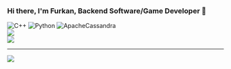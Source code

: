 ### Hi there, I'm Furkan, Backend Software/Game Developer 👋
![C++](https://img.shields.io/badge/c++-%2300599C.svg?style=for-the-badge&logo=c%2B%2B&logoColor=white) ![Python](https://img.shields.io/badge/python-3670A0?style=for-the-badge&logo=python&logoColor=ffdd54) ![ApacheCassandra](https://img.shields.io/badge/cassandra-%231287B1.svg?style=for-the-badge&logo=apache-cassandra&logoColor=white)
<br/>
![](https://github-readme-streak-stats.herokuapp.com/?user=furkankykc&theme=dark&hide_border=false)<br/>
![](https://github-readme-stats.vercel.app/api/top-langs/?username=furkankykc&theme=dark&hide_border=false&include_all_commits=true&count_private=true&layout=compact)

---
[![](https://visitcount.itsvg.in/api?id=furkankykc&icon=0&color=0)](https://visitcount.itsvg.in)

[website]: https://furkankykc.me
[twitter]: https://twitter.com/furkankykc
[mail]: mailto:furkanfbr@gmail.com
[instagram]: https://instagram.com/furkankykc
[linkedin]: https://linkedin.com/in/furkankykc
[discord]: https://linkedin.com/in/furkankykc 
